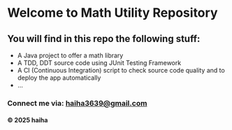 # Welcome to Math Utility Repository

## You will find in this repo the following stuff:
* A Java project to offer a math library
* A TDD, DDT source code using JUnit Testing Framework
* A CI (Continuous Integration) script to check source code quality and to deploy the app automatically
* ...

### Connect me via: haiha3639@gmail.com

#### &#169; 2025 haiha